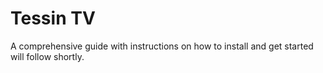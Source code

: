 # Tessin TV
 
 A comprehensive guide with instructions on how to install and get started will follow shortly.
